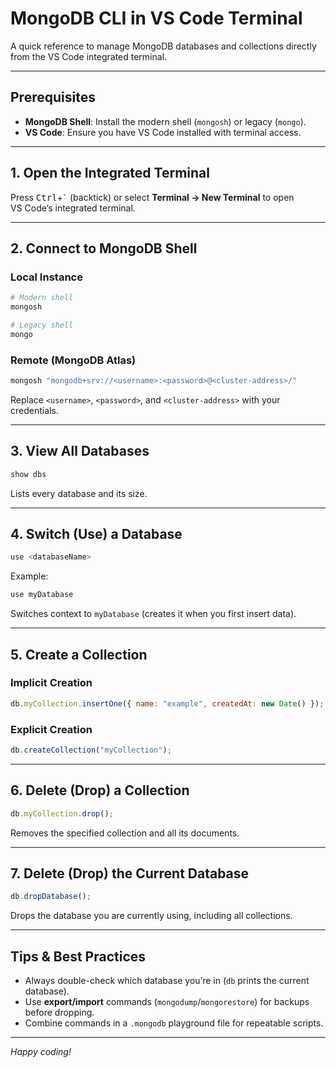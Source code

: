 # MongoDB CLI in VS Code Terminal

A quick reference to manage MongoDB databases and collections directly from the VS Code integrated terminal.

---

## Prerequisites

* **MongoDB Shell**: Install the modern shell (`mongosh`) or legacy (`mongo`).
* **VS Code**: Ensure you have VS Code installed with terminal access.

---

## 1. Open the Integrated Terminal

Press <kbd>Ctrl</kbd>+<code>\`</code> (backtick) or select **Terminal → New Terminal** to open VS Code’s integrated terminal.

---

## 2. Connect to MongoDB Shell

### Local Instance

```bash
# Modern shell
mongosh

# Legacy shell
mongo
```

### Remote (MongoDB Atlas)

```bash
mongosh "mongodb+srv://<username>:<password>@<cluster-address>/"
```

Replace `<username>`, `<password>`, and `<cluster-address>` with your credentials.

---

## 3. View All Databases

```js
show dbs
```

Lists every database and its size.

---

## 4. Switch (Use) a Database

```js
use <databaseName>
```

Example:

```js
use myDatabase
```

Switches context to `myDatabase` (creates it when you first insert data).

---

## 5. Create a Collection

### Implicit Creation

```js
db.myCollection.insertOne({ name: "example", createdAt: new Date() });
```

### Explicit Creation

```js
db.createCollection("myCollection");
```

---

## 6. Delete (Drop) a Collection

```js
db.myCollection.drop();
```

Removes the specified collection and all its documents.

---

## 7. Delete (Drop) the Current Database

```js
db.dropDatabase();
```

Drops the database you are currently using, including all collections.

---

## Tips & Best Practices

* Always double-check which database you’re in (`db` prints the current database).
* Use **export/import** commands (`mongodump`/`mongorestore`) for backups before dropping.
* Combine commands in a `.mongodb` playground file for repeatable scripts.

---

*Happy coding!*
